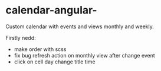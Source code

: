 # calendar-angular-
Custom calendar with events and views monthly and weekly.


Firstly nedd:
* make order with scss 
* fix bug refresh action on monthly view after change event
* click on cell day change title time
